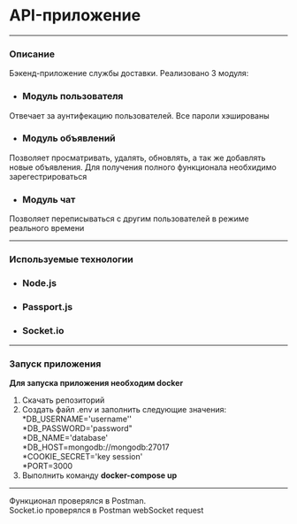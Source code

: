 <h1>API-приложение</h1>

*** 
<h3>Описание</h3>

Бэкенд-приложение службы доставки. Реализовано 3 модуля: 
* <h3>Модуль пользователя</h3>
Отвечает за аунтифекацию пользователей. Все пароли хэшированы
* <h3>Модуль объявлений</h3>
Позволяет просматривать, удалять, обновлять, а так же добавлять новые объявления. Для получения полного функционала необхидимо зарегестрироваться
* <h3>Модуль чат</h3>
Позволяет переписываться с другим пользователей в режиме реального времени

*** 
<h3>Используемые технологии</h3>

* <h3>Node.js</h3>
* <h3>Passport.js</h3>
* <h3>Socket.io</h3>

*** 

<h3>Запуск приложения</h3>

<strong>Для запуска приложения необходим docker</strong> <br>
1. Скачать репозиторий <br>
2. Создать файл .env и заполнить следующие значения: <br> *DB_USERNAME='username'' <br> 
*DB_PASSWORD='password" <br> *DB_NAME='database' <br> *DB_HOST=mongodb://mongodb:27017 <br> 
*COOKIE_SECRET='key session' <br> *PORT=3000 <br>
3. Выполнить команду <strong>docker-compose up</strong>

***
Функционал проверялся в Postman. <br>
Socket.io проверялся в Postman webSocket request